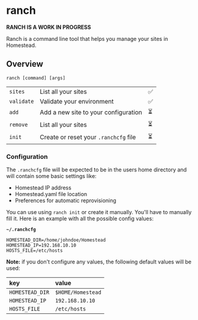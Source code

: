 # ranch

**RANCH IS A WORK IN PROGRESS**

Ranch is a command line tool that helps you manage your sites in Homestead.

## Overview

```
ranch [command] [args]
```

|  |  |  |
|:--|:--|:--|
|`sites`| List all your sites | ✅ |
|`validate`| Validate your environment | ✅ |
|`add`| Add a new site to your configuration | ⏳ |
|`remove`| List all your sites | ⏳ |
|`init`| Create or reset your `.ranchcfg` file | ⏳ |

### Configuration

The `.ranchcfg` file will be expected to be in the users home directory and will contain some basic settings like:

* Homestead IP address
* Homestead.yaml file location
* Preferences for automatic reprovisioning

You can use using `ranch init` or create it manually. You'll have to manually fill it. Here is an example with all the possible config values:

**`~/.ranchcfg`**
```
HOMESTEAD_DIR=/home/johndoe/Homestead
HOMESTEAD_IP=192.168.10.10
HOSTS_FILE=/etc/hosts
```

**Note:** if you don't configure any values, the following default values will be used:

| key | value |
|:--|:--|
| `HOMESTEAD_DIR` | `$HOME/Homestead` |
| `HOMESTEAD_IP` | `192.168.10.10` |
| `HOSTS_FILE` | `/etc/hosts` |
